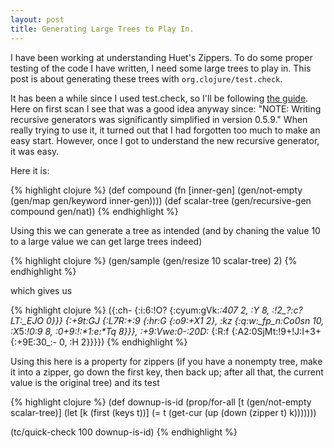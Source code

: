 ```yaml
---
layout: post
title: Generating Large Trees to Play In.
---
```


I have been working at understanding Huet's Zippers.  To do some proper
testing of the code I have written, I need some large trees to play in.
This post is about generating these trees with `org.clojure/test.check`.

It has been a while since I used test.check, so I'll be following
[the guide](https://github.com/clojure/test.check/blob/master/doc/intro.md).
Here on first scan I see that was a good idea anyway since: "NOTE: Writing
recursive generators was significantly simplified in version 0.5.9."  When
really trying to use it, it turned out that I had forgotten too much to
make an easy start.  However, once I got to understand the new recursive
generator, it was easy.

Here it is:

{% highlight clojure %}
(def compound (fn [inner-gen]
                (gen/not-empty (gen/map gen/keyword inner-gen))))
(def scalar-tree (gen/recursive-gen compound gen/nat))
{% endhighlight %}

Using this we can generate a tree as intended (and by chaning the value 10 to
a large value we can get large trees indeed)

{% highlight clojure %}
(gen/sample (gen/resize 10 scalar-tree) 2)
{% endhighlight %}

which gives us

{% highlight clojure %}
({:ch- {:i:6:!O? {:cyum:gVk:*:407 2,
                  :Y 8,
                  :!2_?:c?LT:_EJO 0}}}
 {:+*9t:GJ {:L7R:+:9 {:hr*:G {:o9:+X1 2},
                      :kz {:q:w:_fp_n:Co0sn 10,
                           :X*5:_!0:9 8,
                           :*_0+9:!:*1:e:*Tq 8}}},
  :_+9:Vwe:0-:20*D:_ {:R:f {:A2:0SjMt:!9+!J:I+3+ {:+9E:30_:- 0,
                                                  :H 2}}}})
{% endhighlight %}

Using this here is a property for zippers (if you have a nonempty tree, make it into a
zipper, go down the first key, then back up; after all that, the current value is the
original tree) and its test

{% highlight clojure %}
(def downup-is-id
  (prop/for-all [t (gen/not-empty scalar-tree)]
                (let [k (first (keys t))]
                  (= t (get-cur (up (down (zipper t) k)))))))

(tc/quick-check 100 downup-is-id)
{% endhighlight %}
